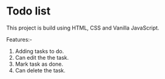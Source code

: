 # Todo list

This project is build using HTML, CSS and Vanilla JavaScript.

Features:-
1. Adding tasks to do.
2. Can edit the the task.
3. Mark task as done.
4. Can delete the task.
